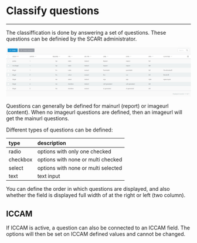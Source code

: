 # Classify questions

---

The classiffication is done by answering a set of questions. These questions can be definied by 
the SCARt administrator. 

![img_1.png](../images/img_1.png)

Questions can generally be defined for mainurl (report) or imageurl (content). When no imageurl 
questions are defined, then an imageurl will get the mainurl questions.

Different types of questions can be defined:

| type     | description                         |
|:---------|:------------------------------------|
| radio    | options with only one checked       |
| checkbox | options with none or multi checked  |             
| select   | options with none or multi selected |
| text     | text input                          |

You can define the order in which questions are displayed, and also whether the field is 
displayed full width of at the right or left (two column).

## ICCAM

If ICCAM is active, a question can also be connected to an ICCAM field. The options will
then be set on ICCAM defined values and cannot be changed.
